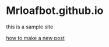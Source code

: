 # Mrloafbot.github.io

this is a sample site

[how to make a new post](docs/How-To-Make-A-New-Post.md)


